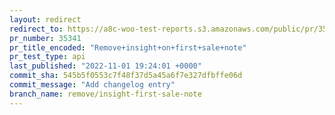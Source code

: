 ```yaml
---
layout: redirect
redirect_to: https://a8c-woo-test-reports.s3.amazonaws.com/public/pr/35341/api/index.html
pr_number: 35341
pr_title_encoded: "Remove+insight+on+first+sale+note"
pr_test_type: api
last_published: "2022-11-01 19:24:01 +0000"
commit_sha: 545b5f0553c7f48f37d5a45a6f7e327dfbffe06d
commit_message: "Add changelog entry"
branch_name: remove/insight-first-sale-note
---
```

